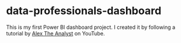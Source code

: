 # data-professionals-dashboard
This is my first Power BI dashboard project.   I created it by following a tutorial by [Alex The Analyst](https://www.youtube.com/c/AlexTheAnalyst) on YouTube.
